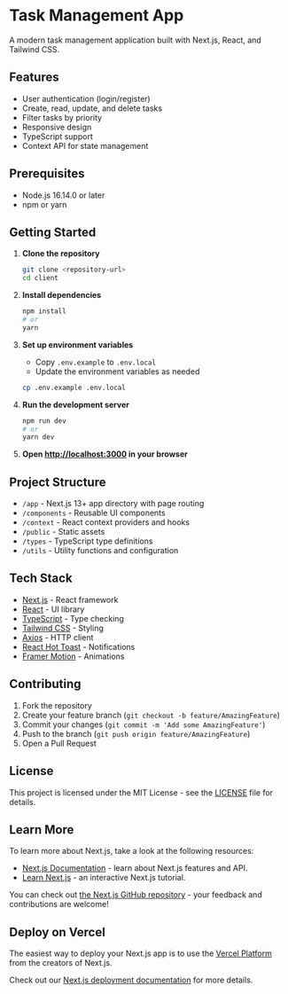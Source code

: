 # Task Management App

A modern task management application built with Next.js, React, and Tailwind CSS.

## Features

- User authentication (login/register)
- Create, read, update, and delete tasks
- Filter tasks by priority
- Responsive design
- TypeScript support
- Context API for state management

## Prerequisites

- Node.js 16.14.0 or later
- npm or yarn

## Getting Started

1. **Clone the repository**
   ```bash
   git clone <repository-url>
   cd client
   ```

2. **Install dependencies**
   ```bash
   npm install
   # or
   yarn
   ```

3. **Set up environment variables**
   - Copy `.env.example` to `.env.local`
   - Update the environment variables as needed
   ```bash
   cp .env.example .env.local
   ```

4. **Run the development server**
   ```bash
   npm run dev
   # or
   yarn dev
   ```

5. **Open [http://localhost:3000](http://localhost:3000) in your browser**

## Project Structure

- `/app` - Next.js 13+ app directory with page routing
- `/components` - Reusable UI components
- `/context` - React context providers and hooks
- `/public` - Static assets
- `/types` - TypeScript type definitions
- `/utils` - Utility functions and configuration

## Tech Stack

- [Next.js](https://nextjs.org/) - React framework
- [React](https://reactjs.org/) - UI library
- [TypeScript](https://www.typescriptlang.org/) - Type checking
- [Tailwind CSS](https://tailwindcss.com/) - Styling
- [Axios](https://axios-http.com/) - HTTP client
- [React Hot Toast](https://react-hot-toast.com/) - Notifications
- [Framer Motion](https://www.framer.com/motion/) - Animations

## Contributing

1. Fork the repository
2. Create your feature branch (`git checkout -b feature/AmazingFeature`)
3. Commit your changes (`git commit -m 'Add some AmazingFeature'`)
4. Push to the branch (`git push origin feature/AmazingFeature`)
5. Open a Pull Request

## License

This project is licensed under the MIT License - see the [LICENSE](LICENSE) file for details.

## Learn More

To learn more about Next.js, take a look at the following resources:

- [Next.js Documentation](https://nextjs.org/docs) - learn about Next.js features and API.
- [Learn Next.js](https://nextjs.org/learn) - an interactive Next.js tutorial.

You can check out [the Next.js GitHub repository](https://github.com/vercel/next.js) - your feedback and contributions are welcome!

## Deploy on Vercel

The easiest way to deploy your Next.js app is to use the [Vercel Platform](https://vercel.com/new?utm_medium=default-template&filter=next.js&utm_source=create-next-app&utm_campaign=create-next-app-readme) from the creators of Next.js.

Check out our [Next.js deployment documentation](https://nextjs.org/docs/app/building-your-application/deploying) for more details.
